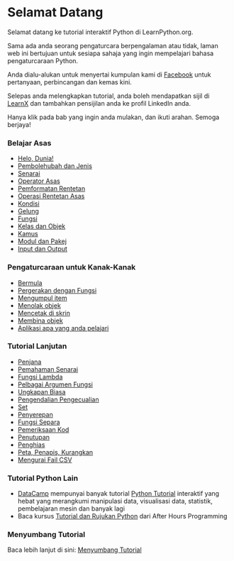 # Selamat Datang

Selamat datang ke tutorial interaktif Python di LearnPython.org.

Sama ada anda seorang pengaturcara berpengalaman atau tidak, laman web ini bertujuan untuk sesiapa sahaja yang ingin mempelajari bahasa pengaturcaraan Python.<br>

Anda dialu-alukan untuk menyertai kumpulan kami di <a href="http://www.facebook.com/groups/180708015327157/">Facebook</a> untuk pertanyaan, perbincangan dan kemas kini.

Selepas anda melengkapkan tutorial, anda boleh mendapatkan sijil di [LearnX](https://www.learnx.org) dan tambahkan pensijilan anda ke profil LinkedIn anda.

Hanya klik pada bab yang ingin anda mulakan, dan ikuti arahan. Semoga berjaya!<br>

### Belajar Asas

- [Helo, Dunia!](Hello%2C%20World!)
- [Pembolehubah dan Jenis](Variables%20and%20Types)
- [Senarai](Lists)
- [Operator Asas](Basic%20Operators)
- [Pemformatan Rentetan](String%20Formatting)
- [Operasi Rentetan Asas](Basic%20String%20Operations)
- [Kondisi](Conditions)
- [Gelung](Loops)
- [Fungsi](Functions)
- [Kelas dan Objek](Classes%20and%20Objects)
- [Kamus](Dictionaries)
- [Modul dan Pakej](Modules%20and%20Packages)
- [Input dan Output](Input%20and%20Output)

### Pengaturcaraan untuk Kanak-Kanak

- [Bermula](https://codingforkids.io/play/python/intro-level1)
- [Pergerakan dengan Fungsi](https://codingforkids.io/play/python/intro-level2)
- [Mengumpul item](https://codingforkids.io/play/python/intro-level3)
- [Menolak objek](https://codingforkids.io/play/python/intro-level4)
- [Mencetak di skrin](https://codingforkids.io/play/python/intro-level5)
- [Membina objek](https://codingforkids.io/play/python/intro-level6)
- [Aplikasi apa yang anda pelajari](https://codingforkids.io/play/python/intro-level7)

### Tutorial Lanjutan

- [Penjana](Generators)
- [Pemahaman Senarai](List%20Comprehensions)
- [Fungsi Lambda](Lambda%20functions)
- [Pelbagai Argumen Fungsi](Multiple%20Function%20Arguments)
- [Ungkapan Biasa](Regular%20Expressions)
- [Pengendalian Pengecualian](Exception%20Handling)
- [Set](Sets)
- [Penyerepan](Serialization)
- [Fungsi Separa](Partial%20functions)
- [Pemeriksaan Kod](Code%20Introspection)
- [Penutupan](Closures)
- [Penghias](Decorators)
- [Peta, Penapis, Kurangkan](Map%2C%20Filter%2C%20Reduce)
- [Mengurai Fail CSV](Parsing%20CSV%20Files)

### Tutorial Python Lain

- [DataCamp](https://datacamp.pxf.io/c/67577/1012793/13294?sharedId=learnpython.org) mempunyai banyak tutorial [Python Tutorial](https://datacamp.pxf.io/c/67577/1012793/13294?sharedId=learnpython.org) interaktif yang hebat yang merangkumi manipulasi data, visualisasi data, statistik, pembelajaran mesin dan banyak lagi
- Baca kursus [Tutorial dan Rujukan Python](http://www.afterhoursprogramming.com/index.php?article=181) dari After Hours Programming

### Menyumbang Tutorial

Baca lebih lanjut di sini: [Menyumbang Tutorial](Contributing%20Tutorials)
